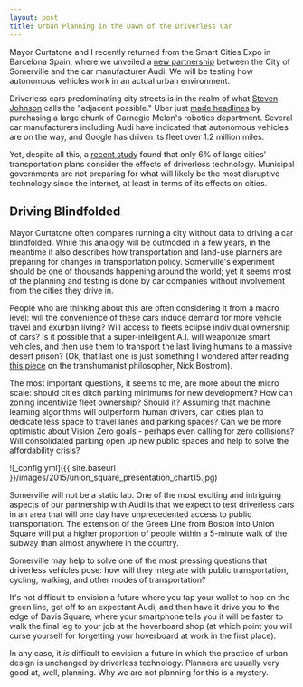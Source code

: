 ```yaml
---
layout: post
title: Urban Planning in the Dawn of the Driverless Car
---
```


Mayor Curtatone and I recently returned from the Smart Cities Expo in Barcelona Spain, where we unveiled a [new partnership](http://audi-urban-future-initiative.com/blog/somerville-test-laboratory-future-urban-mobility) between the City of Somerville and the car manufacturer Audi. We will be testing how autonomous vehicles work in an actual urban environment.

Driverless cars predominating city streets is in the realm of what [Steven Johnson](http://www.amazon.com/Where-Good-Ideas-Come-From/dp/1594485380) calls the "adjacent possible." Uber just [made headlines](http://www.nytimes.com/2015/09/13/magazine/uber-would-like-to-buy-your-robotics-department.html?_r=0) by purchasing a large chunk of Carnegie Melon's robotics department. Several car manufacturers including Audi have indicated that autonomous vehicles are on the way, and Google has driven its fleet over 1.2 million miles.      

Yet, despite all this, a [recent study](http://www.nlc.org/Documents/Find%20City%20Solutions/Research%20Innovation/City%20of%20the%20Future/City%20of%20the%20Future%20FINAL%20WEB.pdf) found that only 6% of large cities' transportation plans consider the effects of driverless technology. Municipal governments are not preparing for what will likely be the most disruptive technology since the internet, at least in terms of its effects on cities.

## Driving Blindfolded
Mayor Curtatone often compares running a city without data to driving a car blindfolded. While this analogy will be outmoded in a few years, in the meantime it also describes how transportation and land-use planners are preparing for changes in transportation policy. Somerville's experiment should be one of thousands happening around the world; yet it seems most of the planning and testing is done by car companies without involvement from the cities they drive in.

People who are thinking about this are often considering it from a macro level: will the convenience of these cars induce demand for more vehicle travel and exurban living? Will access to fleets eclipse individual ownership of cars? Is it possible that a super-intelligent A.I. will weaponize smart vehicles, and then use them to transport the last living humans to a massive desert prison? (Ok, that last one is just something I wondered after reading [this piece](http://www.newyorker.com/magazine/2015/11/23/doomsday-invention-artificial-intelligence-nick-bostrom) on the transhumanist philosopher, Nick Bostrom). 

The most important questions, it seems to me, are more about the micro scale: should cities ditch parking minimums for new development? How can zoning incentivize fleet ownership? Should it? Assuming that machine learning algorithms will outperform human drivers, can cities plan to dedicate less space to travel lanes and parking spaces? Can we be more optimistic about Vision Zero goals - perhaps even calling for zero collisions? Will consolidated parking open up new public spaces and help to solve the affordability crisis? 

![_config.yml]({{ site.baseurl }}/images/2015/union_square_presentation_chart15.jpg)

Somerville will not be a static lab. One of the most exciting and intriguing aspects of our partnership with Audi is that we expect to test driverless cars in an area that will one day have unprecedented access to public transportation. The extension of the Green Line from Boston into Union Square will put a higher proportion of people within a 5-minute walk of the subway than almost anywhere in the country.

Somerville may help to solve one of the most pressing questions that driverless vehicles pose: how will they integrate with public transportation, cycling, walking, and other modes of transportation? 

It's not difficult to envision a future where you tap your wallet to hop on the green line, get off to an expectant Audi, and then have it drive you to the edge of Davis Square, where your smartphone tells you it will be faster to walk the final leg to your job at the hoverboard shop (at which point you will curse yourself for forgetting your hoverboard at work in the first place).

In any case, it *is* difficult to envision a future in which the practice of urban design is unchanged by driverless technology. Planners are usually very good at, well, planning. Why we are not planning for this is a mystery.  

  